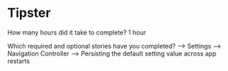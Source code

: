 Tipster
=======

How many hours did it take to complete? 
1 hour

Which required and optional stories have you completed?
--> Settings
--> Navigation Controller
--> Persisting the default setting value across app restarts
